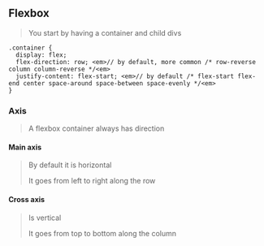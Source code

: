 ## Flexbox

> You start by having a container and child divs
>
```
.container {
  display: flex;
  flex-direction: row; <em>// by default, more common /* row-reverse column column-reverse */<em>
  justify-content: flex-start; <em>// by default /* flex-start flex-end center space-around space-between space-evenly */<em>
}
```

### Axis
> A flexbox container always has direction
> 

#### Main axis
> By default it is horizontal 
>
> It goes from left to right along the row

#### Cross axis
> Is vertical 
>
> It goes from top to bottom along the column
